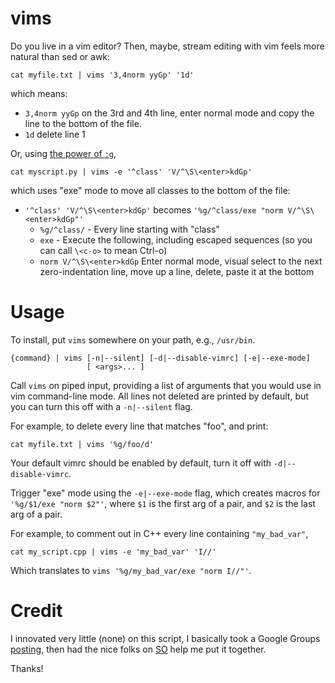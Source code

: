 # vims

Do you live in a vim editor? Then, maybe, stream
editing with vim feels more natural than
sed or awk:

```
cat myfile.txt | vims '3,4norm yyGp' '1d'
```
which means: 
 - `3,4norm yyGp` on the 3rd and 4th line, enter normal mode and
copy the line to the bottom of the file.
 - `1d` delete line 1

Or, using [the power of `:g`](http://vim.wikia.com/wiki/Power_of_g),
```
cat myscript.py | vims -e '^class' 'V/^\S\<enter>kdGp'
```
which uses "exe" mode to move all classes to the bottom of the file:
 - `'^class' 'V/^\S\<enter>kdGp'` becomes `'%g/^class/exe "norm V/^\S\<enter>kdGp"'`
     - `%g/^class/` - Every line starting with "class"
     - `exe` - Execute the following, including escaped sequences (so you can call `\<c-o>` to mean Ctrl-o)
     - `norm V/^\S\<enter>kdGp` Enter normal mode, visual select to the next zero-indentation line, move up a line, delete, paste it at the bottom 



# Usage

To install,
put `vims` somewhere on your path, e.g., `/usr/bin`.

```
{command} | vims [-n|--silent] [-d|--disable-vimrc] [-e|--exe-mode]
                 [ <args>... ]
```

Call `vims` on piped input, providing a list of arguments that you
would use in vim command-line mode. All lines not deleted are printed
by default, but you can turn this off with a `-n|--silent` flag.

For example,
to delete every line that matches "foo", and print:

```
cat myfile.txt | vims '%g/foo/d'
```

Your default vimrc should be enabled by default, turn it off with
`-d|--disable-vimrc`.

Trigger "exe" mode using the `-e|--exe-mode` flag, which creates macros
for `'%g/$1/exe "norm $2"'`, where `$1` is the first arg of a pair,
and `$2` is the last arg of a pair.

For example, to comment out in C++
every line containing `"my_bad_var"`,

```
cat my_script.cpp | vims -e 'my_bad_var' 'I//'
```

Which translates to `vims '%g/my_bad_var/exe "norm I//"'`.

# Credit

I innovated very little (none) on this script, I basically took a Google Groups
[posting](https://groups.google.com/forum/#!msg/vim_use/NfqbCdUkDb4/Ir0faiNaFZwJ),
then had the nice folks on [SO](https://stackoverflow.com/questions/44745046/bash-pass-all-arguments-exactly-as-they-are-to-a-function-and-prepend-a-flag-on)
help me put it together.

Thanks!
